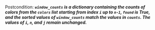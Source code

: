 Postcondition: ***`window_counts` is a dictionary containing the counts of colors from the `colors` list starting from index `i` up to `n-1`, `found` is True, and the sorted values of `window_counts` match the values in `counts`. The values of `i`, `n`, and `j` remain unchanged.***